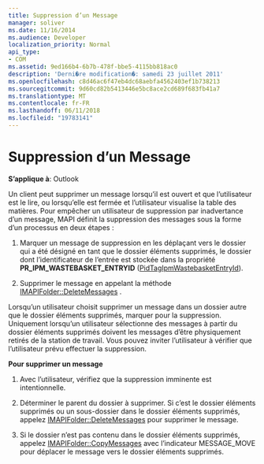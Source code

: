 ```yaml
---
title: Suppression d’un Message
manager: soliver
ms.date: 11/16/2014
ms.audience: Developer
localization_priority: Normal
api_type:
- COM
ms.assetid: 9ed166b4-6b7b-478f-bbe5-4115bb818ac0
description: 'Derni�re modification�: samedi 23 juillet 2011'
ms.openlocfilehash: c8d46ac6f47eb4dc68aebfa4562403ef1b738213
ms.sourcegitcommit: 9d60cd82b5413446e5bc8ace2cd689f683fb41a7
ms.translationtype: MT
ms.contentlocale: fr-FR
ms.lasthandoff: 06/11/2018
ms.locfileid: "19783141"
---
```

# <a name="deleting-a-message"></a>Suppression d’un Message

  
  
**S’applique à**: Outlook 
  
Un client peut supprimer un message lorsqu’il est ouvert et que l’utilisateur est le lire, ou lorsqu’elle est fermée et l’utilisateur visualise la table des matières. Pour empêcher un utilisateur de suppression par inadvertance d’un message, MAPI définit la suppression des messages sous la forme d’un processus en deux étapes :
  
1. Marquer un message de suppression en les déplaçant vers le dossier qui a été désigné en tant que le dossier éléments supprimés, le dossier dont l’identificateur de l’entrée est stockée dans la propriété **PR_IPM_WASTEBASKET_ENTRYID** ([PidTagIpmWastebasketEntryId](pidtagipmwastebasketentryid-canonical-property.md)). 
    
2. Supprimer le message en appelant la méthode [IMAPIFolder::DeleteMessages](imapifolder-deletemessages.md) . 
    
Lorsqu’un utilisateur choisit supprimer un message dans un dossier autre que le dossier éléments supprimés, marquer pour la suppression. Uniquement lorsqu’un utilisateur sélectionne des messages à partir du dossier éléments supprimés doivent les messages d’être physiquement retirés de la station de travail. Vous pouvez inviter l’utilisateur à vérifier que l’utilisateur prévu effectuer la suppression.
  
 **Pour supprimer un message**
  
1. Avec l’utilisateur, vérifiez que la suppression imminente est intentionnelle.
    
2. Déterminer le parent du dossier à supprimer. Si c’est le dossier éléments supprimés ou un sous-dossier dans le dossier éléments supprimés, appelez [IMAPIFolder::DeleteMessages](imapifolder-deletemessages.md) pour supprimer le message. 
    
3. Si le dossier n’est pas contenu dans le dossier éléments supprimés, appelez [IMAPIFolder::CopyMessages](imapifolder-copymessages.md) avec l’indicateur MESSAGE_MOVE pour déplacer le message vers le dossier éléments supprimés. 
    

